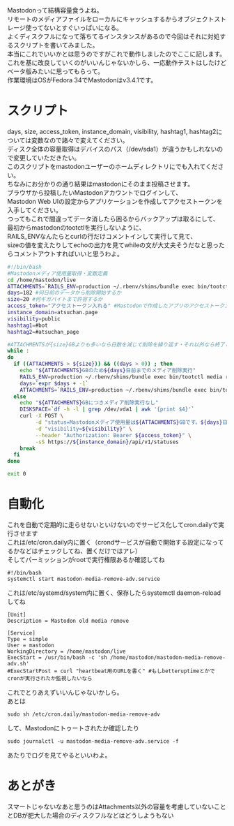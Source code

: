 Mastodonって結構容量食うよね。  
リモートのメディアファイルをローカルにキャッシュするからオブジェクトストレージ使ってないとすぐいっぱいになる。  
よくディスクフルになって落ちてるインスタンスがあるので今回はそれに対処するスクリプトを書いてみました。  
本当にこれでいいかとは思うのですがこれで動作しましたのでここに記します。  
これを基に改良していくのがいいんじゃないかしら、一応動作テストはしたけどベータ版みたいに思ってもらって。  
作業環境はOSがFedora 34でMastodonはv3.4.1です。  

# スクリプト
days, size, access_token, instance_domain, visibility, hashtag1, hashtag2については変数なので諸々で変えてください。  
ディスク全体の容量取得はデバイスのパス（/dev/sda1）が違うかもしれないので変更していただきたい。  
このスクリプトをmastodonユーザーのホームディレクトリにでも入れてください。  
ちなみにお分かりの通り結果はmastodonにそのまま投稿させます。  
ブラウザから投稿したいMastodonアカウントでログインして、  
Mastodon Web UIの設定からアプリケーションを作成してアクセストークンを入手してください。  
つってもこれで間違ってデータ消したら困るからバックアップは取るにして、  
最初からmastodonのtootctlを実行しないように、  
RAILS_ENVなんたらとcurlの行だけコメントインして実行して見て、  
sizeの値を変えたりしてechoの出力を見てwhileの文が大丈夫そうだなと思ったらコメントアウトすればいいと思うわよ。  

```php:mastodon-media-remove-adv.sh
#!/bin/bash
#Mastodonメディア使用量取得・変数定義
cd /home/mastodon/live
ATTACHMENTS=`RAILS_ENV=production ~/.rbenv/shims/bundle exec bin/tootctl media usage | grep Attachments | awk '{print $2}' | awk '{printf("%d\n",$1)}'`
days=182 #何日前のデータから削除開始するか
size=20 #何ギガバイトまで許容するか
access_token="アクセストークン入れる" #Mastodonで作成したアプリのアクセストークン
instance_domain=atsuchan.page
visibility=public
hashtag1=#bot
hashtag2=#atsuchan_page

#ATTACHMENTSが{size}GBよりも多いなら日数を減じて削除を繰り返す・それ以外なら終了しMastodonに報告する
while :
do
  if ((ATTACHMENTS > ${size})) && ((days > 0)) ; then
    echo "${ATTACHMENTS}GBのため${days}日前までのメディア削除実行"
    RAILS_ENV=production ~/.rbenv/shims/bundle exec bin/tootctl media remove --days=${days};RAILS_ENV=production ~/.rbenv/shims/bundle exec bin/tootctl preview_cards remove --days=${days}
    days=`expr $days + -1`
    ATTACHMENTS=`RAILS_ENV=production ~/.rbenv/shims/bundle exec bin/tootctl media usage | grep Attachments | awk '{print $2}' | awk '{printf("%d\n",$1)}'`
  else
    echo "${ATTACHMENTS}GBにつきメディア削除実行なし"
    DISKSPACE=`df -h -l | grep /dev/vda1 | awk '{print $4}'`
    curl -X POST \
         -d "status=Mastodonメディア使用量は${ATTACHMENTS}GBです。${days}日間までのリモートメディアファイルを保持しています。ディスク全体の空き容量は${DISKSPACE}Bです。 ${hashtag1} ${hashtag2}" \
         -d "visibility=${visibility}" \
         --header "Authorization: Bearer ${access_token}" \
         -sS https://${instance_domain}/api/v1/statuses
    break
  fi
done

exit 0
```

# 自動化
これを自動で定期的に走らせないといけないのでサービス化してcron.dailyで実行させます  
これは/etc/cron.daily内に置く（crondサービスが自動で開始する設定になってるかなどはチェックしてね、置くだけではアレ）  
そしてパーミッションがrootで実行権限あるか確認してね  

```php:mastodon-media-remove-adv
#!/bin/bash
systemctl start mastodon-media-remove-adv.service
```

これは/etc/systemd/system内に置く、保存したらsystemctl daemon-reloadしてね  

```php:mastodon-media-remove-adv.service
[Unit]
Description = Mastodon old media remove

[Service]
Type = simple
User = mastodon
WorkingDirectory = /home/mastodon/live
ExecStart = /usr/bin/bash -c 'sh /home/mastodon/mastodon-media-remove-adv.sh'
#ExecStartPost = curl "heartbeat用のURLを書く" #もしbetteruptimeとかでcronが実行されたか監視したいなら
```

これでとりあえずいいんじゃないかしら。  
あとは  

```
sudo sh /etc/cron.daily/mastodon-media-remove-adv
```
して、Mastodonにトゥートされたか確認したり  

```
sudo journalctl -u mastodon-media-remove-adv.service -f
```
あたりでログを見てやるといいわよ。  

# あとがき
スマートじゃないなあと思うのはAttachments以外の容量を考慮していないこととDBが肥大した場合のディスクフルなどはどうしようもない  
